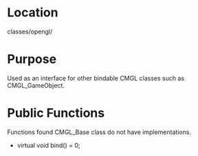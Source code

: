 # Location
classes/opengl/

# Purpose
Used as an interface for other bindable CMGL classes such as CMGL_GameObject.

# Public Functions
Functions found CMGL_Base class do not have implementations.  
- virtual void bind() = 0;